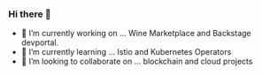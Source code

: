 ### Hi there 👋

- 🔭 I’m currently working on ... Wine Marketplace and Backstage devportal.
- 🌱 I’m currently learning ... Istio and Kubernetes Operators 
- 👯 I’m looking to collaborate on ... blockchain and cloud projects
